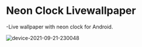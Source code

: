 # Neon Clock Livewallpaper

   -Live wallpaper with neon clock for Android.

![device-2021-09-21-230048](https://user-images.githubusercontent.com/32707672/134225779-8cf52803-4d3e-4e52-8788-2181a94dc1b2.png)

